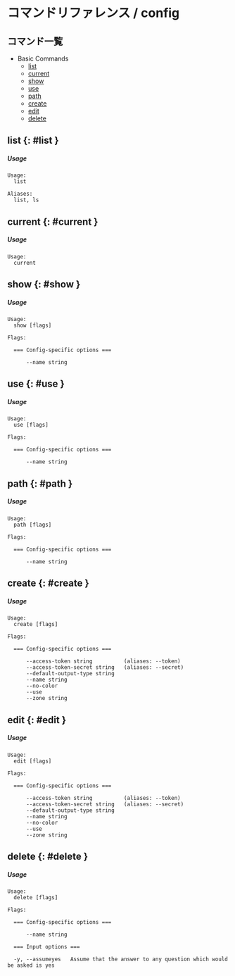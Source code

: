 # コマンドリファレンス / config

## コマンド一覧

- Basic Commands
    - [list](#list)
    - [current](#current)
    - [show](#show)
    - [use](#use)
    - [path](#path)
    - [create](#create)
    - [edit](#edit)
    - [delete](#delete)


## list {: #list }

##### Usage
```console
Usage:
  list

Aliases:
  list, ls

```


## current {: #current }

##### Usage
```console
Usage:
  current

```


## show {: #show }

##### Usage
```console
Usage:
  show [flags]

Flags:

  === Config-specific options ===

      --name string   

```


## use {: #use }

##### Usage
```console
Usage:
  use [flags]

Flags:

  === Config-specific options ===

      --name string   

```


## path {: #path }

##### Usage
```console
Usage:
  path [flags]

Flags:

  === Config-specific options ===

      --name string   

```


## create {: #create }

##### Usage
```console
Usage:
  create [flags]

Flags:

  === Config-specific options ===

      --access-token string          (aliases: --token)
      --access-token-secret string   (aliases: --secret)
      --default-output-type string   
      --name string                  
      --no-color                     
      --use                          
      --zone string                  

```


## edit {: #edit }

##### Usage
```console
Usage:
  edit [flags]

Flags:

  === Config-specific options ===

      --access-token string          (aliases: --token)
      --access-token-secret string   (aliases: --secret)
      --default-output-type string   
      --name string                  
      --no-color                     
      --use                          
      --zone string                  

```


## delete {: #delete }

##### Usage
```console
Usage:
  delete [flags]

Flags:

  === Config-specific options ===

      --name string   

  === Input options ===

  -y, --assumeyes   Assume that the answer to any question which would be asked is yes

```


